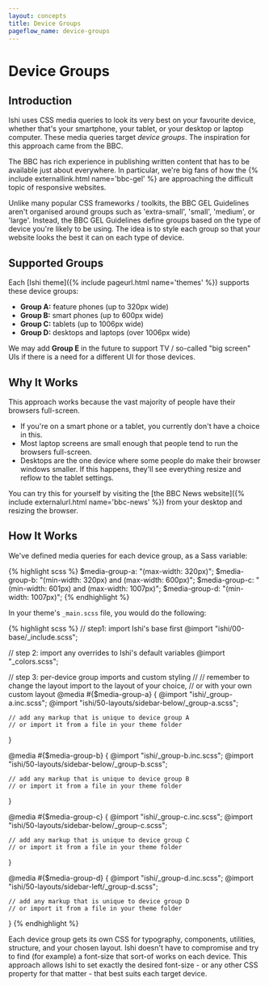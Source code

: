 ```yaml
---
layout: concepts
title: Device Groups
pageflow_name: device-groups
---
```


# Device Groups

## Introduction

Ishi uses CSS media queries to look its very best on your favourite device, whether that's your smartphone, your tablet, or your desktop or laptop computer. These media queries target _device groups_. The inspiration for this approach came from the BBC.

The BBC has rich experience in publishing written content that has to be available just about everywhere. In particular, we're big fans of how the {% include externallink.html name='bbc-gel' %} are approaching the difficult topic of responsive websites.

Unlike many popular CSS frameworks / toolkits, the BBC GEL Guidelines aren't organised around groups such as 'extra-small', 'small', 'medium', or 'large'. Instead, the BBC GEL Guidelines define groups based on the type of device you're likely to be using. The idea is to style each group so that your website looks the best it can on each type of device.

## Supported Groups

Each [Ishi theme]({% include pageurl.html name='themes' %}) supports these device groups:

* __Group A:__ feature phones (up to 320px wide)
* __Group B:__ smart phones (up to 600px wide)
* __Group C:__ tablets (up to 1006px wide)
* __Group D:__ desktops and laptops (over 1006px wide)

We may add __Group E__ in the future to support TV / so-called "big screen" UIs if there is a need for a different UI for those devices.

## Why It Works

This approach works because the vast majority of people have their browsers full-screen.

* If you're on a smart phone or a tablet, you currently don't have a choice in this.
* Most laptop screens are small enough that people tend to run the browsers full-screen.
* Desktops are the one device where some people do make their browser windows smaller. If this happens, they'll see everything resize and reflow to the tablet settings.

You can try this for yourself by visiting the [the BBC News website]({% include externalurl.html name='bbc-news' %}) from your desktop and resizing the browser.

## How It Works

We've defined media queries for each device group, as a Sass variable:

{% highlight scss %}
$media-group-a: "(max-width: 320px)";
$media-group-b: "(min-width: 320px) and (max-width: 600px)";
$media-group-c: "(min-width: 601px) and (max-width: 1007px)";
$media-group-d: "(min-width: 1007px)";
{% endhighlight %}

In your theme's `_main.scss` file, you would do the following:

{% highlight scss %}
// step1: import Ishi's base first
@import "ishi/00-base/_include.scss";

// step 2: import any overrides to Ishi's default variables
@import "_colors.scss";

// step 3: per-device group imports and custom styling
//
// remember to change the layout import to the layout of your choice,
// or with your own custom layout
@media #{$media-group-a} {
    @import "ishi/_group-a.inc.scss";
    @import "ishi/50-layouts/sidebar-below/_group-a.scss";

    // add any markup that is unique to device group A
    // or import it from a file in your theme folder
}

@media #{$media-group-b} {
    @import "ishi/_group-b.inc.scss";
    @import "ishi/50-layouts/sidebar-below/_group-b.scss";

    // add any markup that is unique to device group B
    // or import it from a file in your theme folder
}

@media #{$media-group-c} {
    @import "ishi/_group-c.inc.scss";
    @import "ishi/50-layouts/sidebar-below/_group-c.scss";

    // add any markup that is unique to device group C
    // or import it from a file in your theme folder
}

@media #{$media-group-d} {
    @import "ishi/_group-d.inc.scss";
    @import "ishi/50-layouts/sidebar-left/_group-d.scss";

    // add any markup that is unique to device group D
    // or import it from a file in your theme folder
}
{% endhighlight %}

Each device group gets its own CSS for typography, components, utilities, structure, and your chosen layout. Ishi doesn't have to compromise and try to find (for example) a font-size that sort-of works on each device. This approach allows Ishi to set exactly the desired font-size - or any other CSS property for that matter - that best suits each target device.